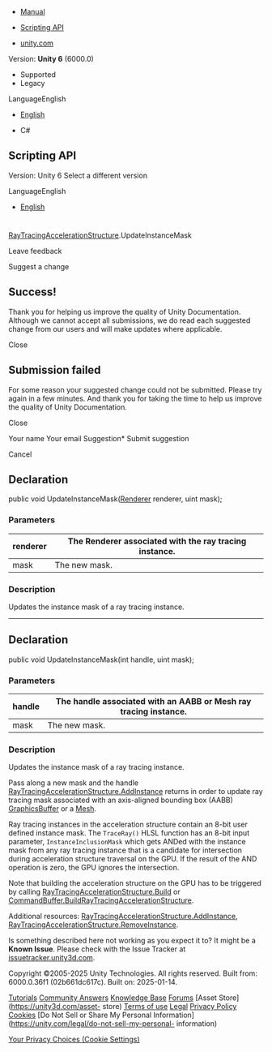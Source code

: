 [ ]()

  * [Manual](../Manual/index.html)
  * [Scripting API](../ScriptReference/index.html)

  * [unity.com](https://unity.com/)

Version: **Unity 6** (6000.0)

  * Supported
  * Legacy

LanguageEnglish

  * [English]()

  * C#

[ ](https://docs.unity3d.com)

## Scripting API

Version: Unity 6 Select a different version

LanguageEnglish

  * [English]()

#
[RayTracingAccelerationStructure](Rendering.RayTracingAccelerationStructure.html).UpdateInstanceMask

Leave feedback

Suggest a change

## Success!

Thank you for helping us improve the quality of Unity Documentation. Although
we cannot accept all submissions, we do read each suggested change from our
users and will make updates where applicable.

Close

## Submission failed

For some reason your suggested change could not be submitted. Please <a>try
again</a> in a few minutes. And thank you for taking the time to help us
improve the quality of Unity Documentation.

Close

Your name Your email Suggestion* Submit suggestion

Cancel

[ ]()

## Declaration

public void UpdateInstanceMask([Renderer](Renderer.html) renderer, uint mask);

### Parameters

renderer | The Renderer associated with the ray tracing instance.  
---|---  
mask | The new mask.  
  
### Description

Updates the instance mask of a ray tracing instance.

* * *

## Declaration

public void UpdateInstanceMask(int handle, uint mask);

### Parameters

handle | The handle associated with an AABB or Mesh ray tracing instance.  
---|---  
mask | The new mask.  
  
### Description

Updates the instance mask of a ray tracing instance.

Pass along a new mask and the handle
[RayTracingAccelerationStructure.AddInstance](Rendering.RayTracingAccelerationStructure.AddInstance.html)
returns in order to update ray tracing mask associated with an axis-aligned
bounding box (AABB) [GraphicsBuffer](GraphicsBuffer.html) or a
[Mesh](Mesh.html).  
  
Ray tracing instances in the acceleration structure contain an 8-bit user
defined instance mask. The `TraceRay()` HLSL function has an 8-bit input
parameter, `InstanceInclusionMask` which gets ANDed with the instance mask
from any ray tracing instance that is a candidate for intersection during
acceleration structure traversal on the GPU. If the result of the AND
operation is zero, the GPU ignores the intersection.  
  
Note that building the acceleration structure on the GPU has to be triggered
by calling
[RayTracingAccelerationStructure.Build](Rendering.RayTracingAccelerationStructure.Build.html)
or
[CommandBuffer.BuildRayTracingAccelerationStructure](Rendering.CommandBuffer.BuildRayTracingAccelerationStructure.html).  
  
Additional resources:
[RayTracingAccelerationStructure.AddInstance](Rendering.RayTracingAccelerationStructure.AddInstance.html),
[RayTracingAccelerationStructure.RemoveInstance](Rendering.RayTracingAccelerationStructure.RemoveInstance.html).

Is something described here not working as you expect it to? It might be a
**Known Issue**. Please check with the Issue Tracker at
[issuetracker.unity3d.com](https://issuetracker.unity3d.com).

Copyright ©2005-2025 Unity Technologies. All rights reserved. Built from:
6000.0.36f1 (02b661dc617c). Built on: 2025-01-14.

[Tutorials](https://unity3d.com/learn) [Community
Answers](https://answers.unity3d.com) [Knowledge
Base](https://support.unity3d.com/hc/en-us)
[Forums](https://forum.unity3d.com) [Asset Store](https://unity3d.com/asset-
store) [Terms of use](https://docs.unity3d.com/Manual/TermsOfUse.html)
[Legal](https://unity.com/legal) [Privacy
Policy](https://unity.com/legal/privacy-policy)
[Cookies](https://unity.com/legal/cookie-policy) [Do Not Sell or Share My
Personal Information](https://unity.com/legal/do-not-sell-my-personal-
information)

[Your Privacy Choices (Cookie Settings)](javascript:void\(0\);)

